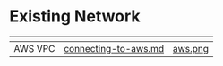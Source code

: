 # Existing Network



<table data-card-size="large" data-view="cards"><thead><tr><th></th><th data-hidden data-card-target data-type="content-ref"></th><th data-hidden data-card-cover data-type="files"></th></tr></thead><tbody><tr><td>AWS VPC</td><td><a href="connecting-to-aws.md">connecting-to-aws.md</a></td><td><a href="../../.gitbook/assets/aws.png">aws.png</a></td></tr></tbody></table>
